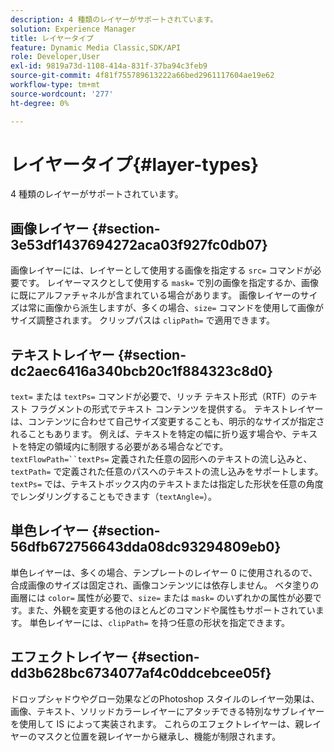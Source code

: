 ```yaml
---
description: 4 種類のレイヤーがサポートされています。
solution: Experience Manager
title: レイヤータイプ
feature: Dynamic Media Classic,SDK/API
role: Developer,User
exl-id: 9819a73d-1108-414a-831f-37ba94c3feb9
source-git-commit: 4f81f755789613222a66bed2961117604ae19e62
workflow-type: tm+mt
source-wordcount: '277'
ht-degree: 0%

---
```


# レイヤータイプ{#layer-types}

4 種類のレイヤーがサポートされています。

## 画像レイヤー {#section-3e53df1437694272aca03f927fc0db07}

画像レイヤーには、レイヤーとして使用する画像を指定する `src=` コマンドが必要です。 レイヤーマスクとして使用する `mask=` で別の画像を指定するか、画像に既にアルファチャネルが含まれている場合があります。 画像レイヤーのサイズは常に画像から派生しますが、多くの場合、`size=` コマンドを使用して画像がサイズ調整されます。 クリップパスは `clipPath=` で適用できます。

## テキストレイヤー {#section-dc2aec6416a340bcb20c1f884323c8d0}

`text=` または `textPs=` コマンドが必要で、リッチ テキスト形式（RTF）のテキスト フラグメントの形式でテキスト コンテンツを提供する。 テキストレイヤーは、コンテンツに合わせて自己サイズ変更することも、明示的なサイズが指定されることもあります。 例えば、テキストを特定の幅に折り返す場合や、テキストを特定の領域内に制限する必要がある場合などです。 `textFlowPath=``textPs=` 定義された任意の図形へのテキストの流し込みと、`textPath=` で定義された任意のパスへのテキストの流し込みをサポートします。 `textPs=` では、テキストボックス内のテキストまたは指定した形状を任意の角度でレンダリングすることもできます（`textAngle=`）。

## 単色レイヤー {#section-56dfb672756643dda08dc93294809eb0}

単色レイヤーは、多くの場合、テンプレートのレイヤー 0 に使用されるので、合成画像のサイズは固定され、画像コンテンツには依存しません。 ベタ塗りの画層には `color=` 属性が必要で、`size=` または `mask=` のいずれかの属性が必要です。また、外観を変更する他のほとんどのコマンドや属性もサポートされています。 単色レイヤーには、`clipPath=` を持つ任意の形状を指定できます。

## エフェクトレイヤー {#section-dd3b628bc6734077af4c0ddcebcee05f}

ドロップシャドウやグロー効果などのPhotoshop スタイルのレイヤー効果は、画像、テキスト、ソリッドカラーレイヤーにアタッチできる特別なサブレイヤーを使用して IS によって実装されます。 これらのエフェクトレイヤーは、親レイヤーのマスクと位置を親レイヤーから継承し、機能が制限されます。
